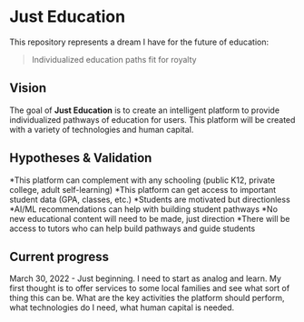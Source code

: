 # Just Education

This repository represents a dream I have for the future of education: 

> Individualized education paths fit for royalty

## Vision

The goal of **Just Education** is to create an intelligent platform to provide individualized pathways of education for users. This platform will be created with a variety of technologies and human capital.

## Hypotheses & Validation

*This platform can complement with any schooling (public K12, private college, adult self-learning)
*This platform can get access to important student data (GPA, classes, etc.)
*Students are motivated but directionless
*AI/ML recommendations can help with building student pathways
*No new educational content will need to be made, just direction
*There will be access to tutors who can help build pathways and guide students

## Current progress

March 30, 2022 - Just beginning. I need to start as analog and learn. My first thought is to offer services to some local families and see what sort of thing this can be. What are the key activities the platform should perform, what technologies do I need, what human capital is needed.
